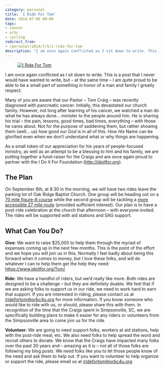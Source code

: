 ```yaml
---
category: personal
title: 'I Ride For Tom'
date: 2014-07-06 00:00
tags:
- cancer
- orbc
- cycling
redirect_from:
- /personal/2014/7/5/i-ride-for-tom
description: "I am once again conflicted as I sit down to write. This is a post that I never would have wanted to write, but – at the same time – I am quite proud to be able to be a small part of something in honor of a man and family I greatly respect."
---
```


<figure class="align-center">
  <a href="{{ site.url }}{{ site.baseurl }}/images/iridefortom.jpg"><img src="{{ site.url }}{{ site.baseurl }}/images/iridefortom.jpg" alt="I Ride For Tom"></a>
</figure>

I am once again conflicted as I sit down to write. This is a post that I never would have wanted to write, but – at the same time – I am quite proud to be able to be a small part of something in honor of a man and family I greatly respect.

Many of you are aware that our Pastor – Tom Craig – was recently diagnosed with pancreatic cancer. Initially, this devastated our church family. However, not long after learning of his cancer, we watched a man do what he has always done… minister to the people around him. He is sharing his trial – the pain, lessons, good times, bad times, everything – with those he cares about. Not for the purpose of saddening them, but rather showing them (well... us) how good our God is in all of this. How *His* Name can be glorified even when we don’t understand what or why things are happening.

As a small token of our appreciation for his years of people-focused ministry, as well as an attempt to be a blessing to him and his family, we are putting together a fund-raiser for the Craigs and are once again proud to partner with the I Do It For Foundation (<http://idoitfor.org>).

## The Plan

On September 6th, at 8:30 in the morning, we will have two rides leave the parking lot of Oak Ridge Baptist Church. One group will be heading out on a [70 mile figure-8 course](http://www.strava.com/routes/522343) while the second group will be tackling a [more accessible 27 mile route](http://www.strava.com/routes/555384) (provided sufficient interest). Our plan is to have a post-ride celebration at the church that afternoon – with everyone invited. The rides will be supported with aid stations and SAG support.

## What Can You Do?

__Give__: We want to raise $25,000 to help them through the myriad of expenses coming up in the next few months. This is the point of the effort and we hope you will join us in this. Normally I feel badly about being this forward when it comes to money, but I love these folks, and will do whatever I can to help them get the help they need: <https://www.idoitfor.org/Tom/>

__Ride__: We have a handful of riders, but we’d really like more. Both rides are designed to be a challenge – but they are definitely doable. We feel that if we are asking folks to support us in our ride, we need to work hard to earn that support. If you are interested in riding, please contact us at <iridefortom@orbc4u.org> for more information. If you know someone who would like to ride with us, or should, please share this with them. In recognition of the time that the Craigs spent in Simpsonville, SC, we are specifically building plans to make it easier for any riders or volunteers from the Simpsonville area to come join us for the ride.

__Volunteer__: We are going to need support folks, workers at aid stations, help with the post-ride meal, etc. We also need folks to help spread the word and recruit others to donate. We know that the Craigs have impacted many folks over the past 30 years and – amazing as it is – not all of those folks are following my blog posts. We need folks like you to let those people know of the need and ask them to help out. If you want to volunteer to help organize or support the ride, please email us at <iridefortom@orbc4u.org>

